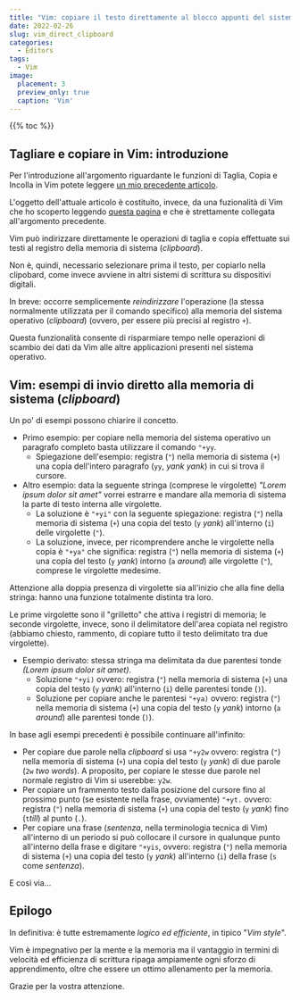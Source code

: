 ```yaml
---
title: "Vim: copiare il testo direttamente al blocco appunti del sistema operativo"
date: 2022-02-26
slug: vim_direct_clipboard
categories:
  - Editors
tags:
  - Vim
image:
  placement: 3
  preview_only: true
  caption: 'Vim'
---
```


{{% toc %}}

## Tagliare e copiare in Vim: introduzione

Per l'introduzione all'argomento riguardante le funzioni di Taglia, Copia e Incolla in Vim potete leggere [un mio precedente articolo](https://francopasut.netlify.app/it/post/vim_cut_copy_paste_clipboard/). 

L'oggetto dell'attuale articolo è costituito, invece,  da una fuzionalità di Vim che ho scoperto leggendo [questa pagina](https://stackoverflow.com/questions/11489428/how-to-make-vim-paste-from-and-copy-to-systems-clipboard#11489440) e che è strettamente collegata all'argomento precedente.

Vim può indirizzare direttamente le operazioni di taglia e copia effettuate sui testi al registro della memoria di sistema (*clipboard*).

Non è, quindi, necessario selezionare prima il testo,  per copiarlo nella clipobard, come invece avviene in altri sistemi di scrittura su dispositivi digitali.

In breve:  occorre semplicemente *reindirizzare* l'operazione (la stessa normalmente utilizzata per il comando specifico) alla memoria del sistema operativo (*clipboard*)  (ovvero, per essere più precisi al registro `+`).

Questa funzionalità consente di risparmiare tempo nelle operazioni di scambio dei dati da Vim alle altre applicazioni presenti nel sistema operativo.

## Vim: esempi di invio diretto alla memoria di sistema (*clipboard*) 

Un po' di esempi possono chiarire il concetto.

- Primo esempio: per copiare nella memoria del sistema  operativo un paragrafo completo  basta utilizzare il comando `"+yy`. 
	- Spiegazione dell'esempio: registra (`"`) nella memoria di sistema (`+`) una copia dell'intero paragrafo (`yy`, *yank yank*) in cui si trova il cursore.
- Altro esempio: data  la seguente stringa (comprese le virgolette) *"Lorem ipsum dolor sit amet"* vorrei estrarre  e mandare alla memoria di sistema la parte di testo interna alle virgolette.
	- La soluzione è `"+yi"` con la seguente spiegazione: registra (`"`) nella memoria di sistema (`+`) una copia del testo (`y` *yank*) all'interno (`i`) delle virgolette (`"`).
	- La soluzione, invece,  per ricomprendere anche le virgolette nella copia è `"+ya"` che significa:  registra (`"`) nella memoria di sistema (`+`) una copia del testo (`y` *yank*) intorno (`a` *around*) alle virgolette (`"`), comprese le virgolette medesime.

Attenzione alla doppia presenza di virgolette sia all'inizio che alla fine della stringa: hanno una  funzione totalmente distinta tra loro.

Le prime virgolette sono il "grilletto" che attiva i registri di memoria; le seconde virgolette, invece, sono il delimitatore dell'area copiata nel registro (abbiamo chiesto, rammento, di copiare tutto il testo delimitato tra due virgolette).

- Esempio derivato: stessa stringa ma delimitata da due parentesi tonde *(Lorem ipsum dolor sit amet)*.
	- Soluzione `"+yi)` ovvero: registra (`"`) nella memoria di sistema (`+`) una copia del testo (`y` *yank*) all'interno (`i`) delle parentesi tonde (`)`).
	- Soluzione per copiare anche le parentesi `"+ya)` ovvero:  registra (`"`) nella memoria di sistema (`+`) una copia del testo (`y` *yank*) intorno (`a` *around*) alle parentesi tonde (`)`).

In base agli esempi precedenti è possibile continuare all'infinito:

- Per copiare due parole nella *clipboard* si usa `"+y2w` ovvero:  registra (`"`) nella memoria di sistema (`+`) una copia del testo (`y` *yank*) di due parole (`2w` *two words*). A proposito, per copiare le stesse due parole nel normale registro di Vim si userebbe: `y2w`.
- Per copiare un frammento testo dalla posizione del cursore fino al prossimo punto (se esistente nella frase,  ovviamente) `"+yt.` ovvero:  registra (`"`) nella memoria di sistema (`+`) una copia del testo (`y` *yank*) fino (`t`*till*) al punto (`.`).
- Per copiare una frase (*sentenza*,  nella terminologia tecnica di Vim) all'interno di un periodo si può collocare il cursore in qualunque punto all'interno della frase e digitare `"+yis`, ovvero:  registra (`"`) nella memoria di sistema (`+`) una copia del testo (`y` *yank*) all'interno (`i`) della frase (`s` come *sentenza*).

E così via...

## Epilogo

In definitiva: è tutte estremamente *logico ed efficiente*,  in tipico "*Vim style*".

Vim è impegnativo per la mente e la memoria ma il vantaggio in termini di velocità ed efficienza di scrittura ripaga ampiamente ogni sforzo di apprendimento, oltre che essere un ottimo allenamento per la memoria.

Grazie per la vostra attenzione.
